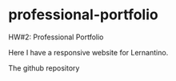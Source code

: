 # professional-portfolio
HW#2: Professional Portfolio 

Here I have a responsive website for Lernantino. 

The github repository